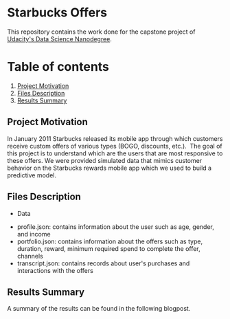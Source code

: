 # Starbucks Offers

This repository contains the work done for the capstone project of [Udacity's Data Science Nanodegree](https://classroom.udacity.com/nanodegrees/nd025/). 
# Table of contents
1. [Project Motivation](#motivation)
2. [Files Description](#files)
3. [Results Summary](#results)


## Project Motivation <a name='motivation'></a>
In January 2011 Starbucks released its mobile app through which customers receive custom offers of various types (BOGO, discounts, etc.). 
The goal of this project is to understand which are the users that are most responsive to these offers. We were provided simulated data that mimics customer behavior on the Starbucks rewards mobile app which we used to build a predictive model.

## Files Description <a name='files'></a>
* Data
- profile.json: contains information about the user such as age, gender, and income
- portfolio.json: contains information about the offers such as type, duration, reward, minimum required spend to complete the offer, channels
- transcript.json: contains records about user's purchases and interactions with the offers

## Results Summary <a name='results'></a>
A summary of the results can be found in the following blogpost.

 
